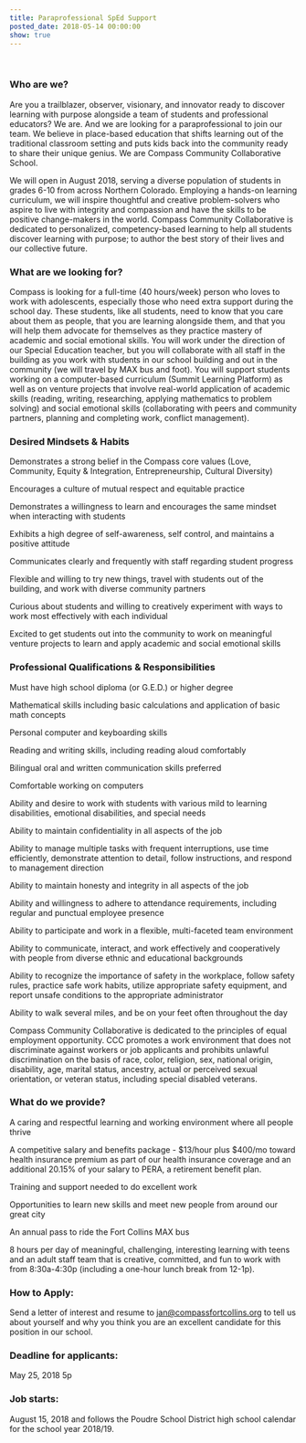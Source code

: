 ```yaml
---
title: Paraprofessional SpEd Support
posted_date: 2018-05-14 00:00:00
show: true
---
```


&nbsp;

### **Who are we?**

Are you a trailblazer, observer, visionary, and innovator ready to discover learning with purpose alongside a team of students and professional educators? We are. And we are looking for a paraprofessional to join our team. We believe in place-based education that shifts learning out of the traditional classroom setting and puts kids back into the community ready to share their unique genius. We are Compass Community Collaborative School.

We will open in August 2018, serving a diverse population of students in grades 6-10 from across Northern Colorado. Employing a hands-on learning curriculum, we will inspire thoughtful and creative problem-solvers who aspire to live with integrity and compassion and have the skills to be positive change-makers in the world. Compass Community Collaborative is dedicated to personalized, competency-based learning to help all students discover learning with purpose; to author the best story of their lives and our collective future.

### **What are we looking for? &nbsp;**

Compass is looking for a full-time (40 hours/week) person who loves to work with adolescents, especially those who need extra support during the school day. These students, like all students, need to know that you care about them as people, that you are learning alongside them, and that you will help them advocate for themselves as they practice mastery of academic and social emotional skills. You will work under the direction of our Special Education teacher, but you will collaborate with all staff in the building as you work with students in our school building and out in the community (we will travel by MAX bus and foot). You will support students working on a computer-based curriculum (Summit Learning Platform) as well as on venture projects that involve real-world application of academic skills (reading, writing, researching, applying mathematics to problem solving) and social emotional skills (collaborating with peers and community partners, planning and completing work, conflict management).

### **Desired Mindsets & Habits &nbsp;**

Demonstrates a strong belief in the Compass core values (Love, Community, Equity & Integration, Entrepreneurship, Cultural Diversity)

Encourages a culture of mutual respect and equitable practice

Demonstrates a willingness to learn and encourages the same mindset when interacting with students

Exhibits a high degree of self-awareness, self control, and maintains a positive attitude

Communicates clearly and frequently with staff regarding student progress

Flexible and willing to try new things, travel with students out of the building, and work with diverse community partners

Curious about students and willing to creatively experiment with ways to work most effectively with each individual

Excited to get students out into the community to work on meaningful venture projects to learn and apply academic and social emotional skills

### **Professional Qualifications & Responsibilities**

Must have high school diploma (or G.E.D.) or higher degree

Mathematical skills including basic calculations and application of basic math concepts

Personal computer and keyboarding skills

Reading and writing skills, including reading aloud comfortably

Bilingual oral and written communication skills preferred

Comfortable working on computers

Ability and desire to work with students with various mild to learning disabilities, emotional disabilities, and special needs

Ability to maintain confidentiality in all aspects of the job

Ability to manage multiple tasks with frequent interruptions, use time efficiently, demonstrate attention to detail, follow instructions, and respond to management direction

Ability to maintain honesty and integrity in all aspects of the job

Ability and willingness to adhere to attendance requirements, including regular and punctual employee presence

Ability to participate and work in a flexible, multi-faceted team environment

Ability to communicate, interact, and work effectively and cooperatively with people from diverse ethnic and educational backgrounds

Ability to recognize the importance of safety in the workplace, follow safety rules, practice safe work habits, utilize appropriate safety equipment, and report unsafe conditions to the appropriate administrator

Ability to walk several miles, and be on your feet often throughout the day

Compass Community Collaborative is dedicated to the principles of equal employment opportunity. CCC promotes a work environment that does not discriminate against workers or job applicants and prohibits unlawful discrimination on the basis of race, color, religion, sex, national origin, disability, age, marital status, ancestry, actual or perceived sexual orientation, or veteran status, including special disabled veterans.

### **What do we provide?**

A caring and respectful learning and working environment where all people thrive

A competitive salary and benefits package - $13/hour plus $400/mo toward health insurance premium as part of our health insurance coverage and an additional 20.15% of your salary to PERA, a retirement benefit plan.

Training and support needed to do excellent work

Opportunities to learn new skills and meet new people from around our great city

An annual pass to ride the Fort Collins MAX bus

8 hours per day of meaningful, challenging, interesting learning with teens and an adult staff team that is creative, committed, and fun to work with from 8:30a-4:30p (including a one-hour lunch break from 12-1p).

### **How to Apply:**

Send a letter of interest and resume to jan@compassfortcollins.org to tell us about yourself and why you think you are an excellent candidate for this position in our school.

### Deadline for applicants:

May 25, 2018 5p

### **Job starts:** &nbsp;

August 15, 2018 and follows the Poudre School District high school calendar for the school year 2018/19.